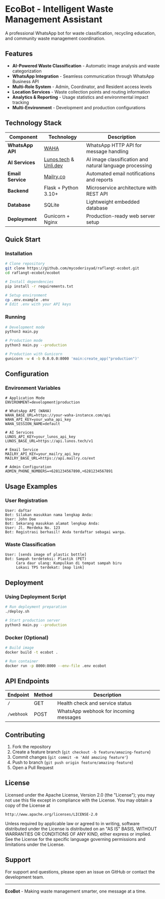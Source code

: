 # EcoBot - Intelligent Waste Management Assistant

A professional WhatsApp bot for waste classification, recycling education, and community waste management coordination.

## Features

- **AI-Powered Waste Classification** - Automatic image analysis and waste categorization
- **WhatsApp Integration** - Seamless communication through WhatsApp Business API
- **Multi-Role System** - Admin, Coordinator, and Resident access levels
- **Location Services** - Waste collection points and routing information
- **Analytics & Reporting** - Usage statistics and environmental impact tracking
- **Multi-Environment** - Development and production configurations

## Technology Stack

| Component | Technology | Description |
|-----------|------------|-------------|
| **WhatsApp API** | [WAHA](https://github.com/devlikeapro/waha) | WhatsApp HTTP API for message handling |
| **AI Services** | [Lunos.tech](https://lunos.tech/) & [Unli.dev](https://unli.dev/) | AI image classification and natural language processing |
| **Email Service** | [Mailry.co](https://mailry.co/) | Automated email notifications and reports |
| **Backend** | Flask + Python 3.10+ | Microservice architecture with REST API |
| **Database** | SQLite | Lightweight embedded database |
| **Deployment** | Gunicorn + Nginx | Production-ready web server setup |

## Quick Start

### Installation
```bash
# Clone repository
git clone https://github.com/mycoderisyad/raflangt-ecobot.git
cd raflangt-ecobot/ecobot

# Install dependencies
pip install -r requirements.txt

# Setup environment
cp .env.example .env
# Edit .env with your API keys
```

### Running
```bash
# Development mode
python3 main.py

# Production mode
python3 main.py --production

# Production with Gunicorn
gunicorn -w 4 -b 0.0.0.0:8000 'main:create_app("production")'
```

## Configuration

### Environment Variables
```env
# Application Mode
ENVIRONMENT=development|production

# WhatsApp API (WAHA)
WAHA_BASE_URL=https://your-waha-instance.com/api
WAHA_API_KEY=your_waha_api_key
WAHA_SESSION_NAME=default

# AI Services
LUNOS_API_KEY=your_lunos_api_key
LUNOS_BASE_URL=https://api.lunos.tech/v1

# Email Service
MAILRY_API_KEY=your_mailry_api_key
MAILRY_BASE_URL=https://api.mailry.co/ext

# Admin Configuration
ADMIN_PHONE_NUMBERS=+6281234567890,+6281234567891
```

## Usage Examples

### User Registration
```
User: daftar
Bot: Silakan masukkan nama lengkap Anda:
User: John Doe  
Bot: Sekarang masukkan alamat lengkap Anda:
User: Jl. Merdeka No. 123
Bot: Registrasi berhasil! Anda terdaftar sebagai warga.
```

### Waste Classification
```
User: [sends image of plastic bottle]
Bot: Sampah terdeteksi: Plastik (PET)
     Cara daur ulang: Kumpulkan di tempat sampah biru
     Lokasi TPS terdekat: [map link]
```

## Deployment

### Using Deployment Script
```bash
# Run deployment preparation
./deploy.sh

# Start production server
python3 main.py --production
```

### Docker (Optional)
```bash
# Build image
docker build -t ecobot .

# Run container
docker run -p 8000:8000 --env-file .env ecobot
```

## API Endpoints

| Endpoint | Method | Description |
|----------|--------|-------------|
| `/` | GET | Health check and service status |
| `/webhook` | POST | WhatsApp webhook for incoming messages |

## Contributing

1. Fork the repository
2. Create a feature branch (`git checkout -b feature/amazing-feature`)
3. Commit changes (`git commit -m 'Add amazing feature'`)
4. Push to branch (`git push origin feature/amazing-feature`)
5. Open a Pull Request

## License

Licensed under the Apache License, Version 2.0 (the "License");
you may not use this file except in compliance with the License.
You may obtain a copy of the License at

    http://www.apache.org/licenses/LICENSE-2.0

Unless required by applicable law or agreed to in writing, software
distributed under the License is distributed on an "AS IS" BASIS,
WITHOUT WARRANTIES OR CONDITIONS OF ANY KIND, either express or implied.
See the License for the specific language governing permissions and
limitations under the License.

## Support

For support and questions, please open an issue on GitHub or contact the development team.

---

**EcoBot** - Making waste management smarter, one message at a time.
